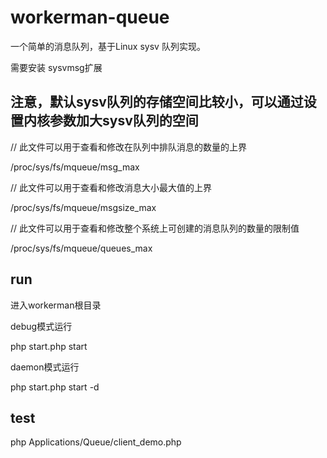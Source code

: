 workerman-queue
=========

一个简单的消息队列，基于Linux sysv 队列实现。

需要安装 sysvmsg扩展

## 注意，默认sysv队列的存储空间比较小，可以通过设置内核参数加大sysv队列的空间

// 此文件可以用于查看和修改在队列中排队消息的数量的上界

/proc/sys/fs/mqueue/msg_max

// 此文件可以用于查看和修改消息大小最大值的上界

/proc/sys/fs/mqueue/msgsize_max

// 此文件可以用于查看和修改整个系统上可创建的消息队列的数量的限制值

/proc/sys/fs/mqueue/queues_max


## run

进入workerman根目录

debug模式运行

php start.php start

daemon模式运行

php start.php start -d



## test
php Applications/Queue/client_demo.php
